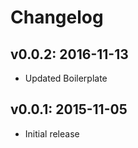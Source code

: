 # Changelog

## v0.0.2: 2016-11-13

- Updated Boilerplate

## v0.0.1: 2015-11-05

- Initial release
